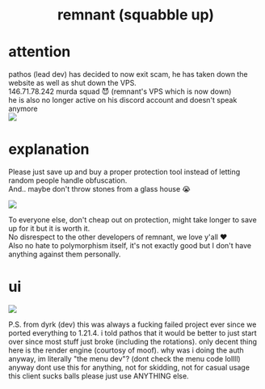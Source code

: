 <h1 align="center">remnant (squabble up)</h1>

# attention

pathos (lead dev) has decided to now exit scam, he has taken down the website as well as shut down the VPS. <br>
146.71.78.242 murda squad 😈 (remnant's VPS which is now down) <br>
he is also no longer active on his discord account and doesn't speak anymore <br>
<img src="https://i.imgur.com/QU2HYHL.png">

# explanation

Please just save up and buy a proper protection tool instead of letting random people handle obfuscation. <br>
And.. maybe don't throw stones from a glass house :sob:

<img src="https://i.imgur.com/LKfAeqg.png">

To everyone else, don't cheap out on protection, might take longer to save up for it but it is worth it. <br>
No disrespect to the other developers of remnant, we love y'all :hearts: <br>
Also no hate to polymorphism itself, it's not exactly good but I don't have anything against them personally.

# ui
<img src="https://i.imgur.com/F69dbxr.png">

P.S. from dyrk (dev)
this was always a fucking failed project ever since we ported everything to 1.21.4. i told pathos that it would be better to just start over since most stuff just broke (including the rotations). only decent thing here is the render engine (courtosy of moof). why was i doing the auth anyway, im literally "the menu dev"? (dont check the menu code lollll)
anyway dont use this for anything, not for skidding, not for casual usage this client sucks balls please just use ANYTHING else.
